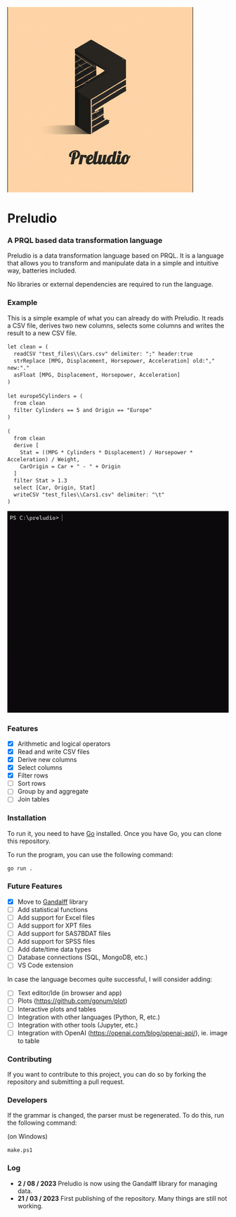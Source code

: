 
![](media/logo_med.png)

# Preludio

### A PRQL based data transformation language
Preludio is a data transformation language based on PRQL. It is a language that allows you to transform and
manipulate data in a simple and intuitive way, batteries included.

No libraries or external dependencies are required to run the language.

### Example
This is a simple example of what you can already do with Preludio.
It reads a CSV file, derives two new columns, selects some columns and writes the result to a new CSV file.

```
let clean = (
  readCSV "test_files\\Cars.csv" delimiter: ";" header:true
  strReplace [MPG, Displacement, Horsepower, Acceleration] old:"," new:"."
  asFloat [MPG, Displacement, Horsepower, Acceleration]
)

let europe5Cylinders = (
  from clean
  filter Cylinders == 5 and Origin == "Europe"
)

(
  from clean
  derive [
    Stat = ((MPG * Cylinders * Displacement) / Horsepower * Acceleration) / Weight,
    CarOrigin = Car + " - " + Origin
  ]
  filter Stat > 1.3
  select [Car, Origin, Stat]
  writeCSV "test_files\\Cars1.csv" delimiter: "\t"
)

```

![](media/repl_example.gif)

### Features
-  [x] Arithmetic and logical operators
-  [x] Read and write CSV files
-  [x] Derive new columns
-  [x] Select columns
-  [x] Filter rows
-  [ ] Sort rows
-  [ ] Group by and aggregate
-  [ ] Join tables

### Installation
To run it, you need to have [Go](https://golang.org/doc/install) installed.
Once you have Go, you can clone this repository.

To run the program, you can use the following command:
```bash
go run .
```

### Future Features
- [x] Move to [Gandalff](https://github.com/caerbannogwhite/preludio/tree/main/core/gandalff) library
- [ ] Add statistical functions
- [ ] Add support for Excel files
- [ ] Add support for XPT files
- [ ] Add support for SAS7BDAT files
- [ ] Add support for SPSS files
- [ ] Add date/time data types
- [ ] Database connections (SQL, MongoDB, etc.)
- [ ] VS Code extension

In case the language becomes quite successful, I will consider adding:

- [ ] Text editor/Ide (in browser and app)
- [ ] Plots (https://github.com/gonum/plot)
- [ ] Interactive plots and tables
- [ ] Integration with other languages (Python, R, etc.)
- [ ] Integration with other tools (Jupyter, etc.)
- [ ] Integration with OpenAI (https://openai.com/blog/openai-api/), ie. image to table

### Contributing
If you want to contribute to this project, you can do so by forking the repository and submitting a pull request.

### Developers
If the grammar is changed, the parser must be regenerated. To do this, run the following command:

(on Windows)
```
make.ps1
```

### Log
 - **2 / 08 / 2023** Preludio is now using the Gandalff library for managing data.
 - **21 / 03 / 2023** First publishing of the repository. Many things are still not working.
